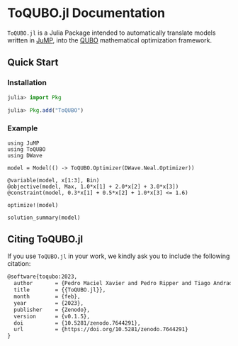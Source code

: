 # ToQUBO.jl Documentation

`ToQUBO.jl` is a Julia Package intended to automatically translate models written in [JuMP](https://github.com/jump-dev/JuMP.jl), into the [QUBO](https://en.wikipedia.org/wiki/Quadratic_unconstrained_binary_optimization) mathematical optimization framework.

## Quick Start

### Installation

```julia
julia> import Pkg

julia> Pkg.add("ToQUBO")
```

### Example

```@example
using JuMP
using ToQUBO
using DWave

model = Model(() -> ToQUBO.Optimizer(DWave.Neal.Optimizer))

@variable(model, x[1:3], Bin)
@objective(model, Max, 1.0*x[1] + 2.0*x[2] + 3.0*x[3])
@constraint(model, 0.3*x[1] + 0.5*x[2] + 1.0*x[3] <= 1.6)

optimize!(model)

solution_summary(model)
```

## Citing ToQUBO.jl

If you use `ToQUBO.jl` in your work, we kindly ask you to include the following citation:

```tex
@software{toqubo:2023,
  author       = {Pedro Maciel Xavier and Pedro Ripper and Tiago Andrade and Joaquim Dias Garcia and David E. Bernal Neira},
  title        = {{ToQUBO.jl}},
  month        = {feb},
  year         = {2023},
  publisher    = {Zenodo},
  version      = {v0.1.5},
  doi          = {10.5281/zenodo.7644291},
  url          = {https://doi.org/10.5281/zenodo.7644291}
}
```
